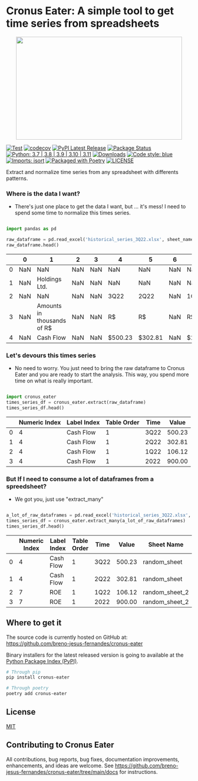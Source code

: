 # Cronus Eater: A simple tool to get time series from spreadsheets

<div align="center">
  <img width="450" height="278" src="https://raw.githubusercontent.com/breno-jesus-fernandes/cronus-eater/main/docs/img/cronus-eater-logo.png"><br>
</div>

[![Test](https://github.com/breno-jesus-fernandes/cronus-eater/actions/workflows/test.yaml/badge.svg)](https://github.com/breno-jesus-fernandes/cronus-eater/actions/workflows/test.yaml)
[![codecov](https://codecov.io/gh/breno-jesus-fernandes/cronus-eater/branch/main/graph/badge.svg?token=KDEDMQ6B2E)](https://codecov.io/gh/breno-jesus-fernandes/cronus-eater)
[![PyPI Latest Release](https://img.shields.io/pypi/v/cronus-eater.svg)](https://pypi.org/project/cronus-eater/)
[![Package Status](https://img.shields.io/pypi/status/cronus-eater.svg)](https://pypi.org/project/cronus-eater/)
[![Python: 3.7 | 3.8 | 3.9 | 3.10 | 3.11](https://img.shields.io/badge/Python-3.7%20%7C%203.8%20%7C%203.9%20%7C%203.10%20%7C%203.11-blue.svg)](https://pypi.org/project/cronus-eater/)
[![Downloads](https://static.pepy.tech/badge/cronus-eater)](https://pepy.tech/project/cronus-eater)
[![Code style: blue](https://img.shields.io/badge/code%20style-blue-blue.svg)](https://github.com/grantjenks/blue)
[![Imports: isort](https://img.shields.io/badge/%20imports-isort-%231674b1?style=flat&labelColor=ef8336)](https://pycqa.github.io/isort/)
[![Packaged with Poetry](https://img.shields.io/badge/packaging-poetry-cyan.svg)](https://python-poetry.org/)
[![LICENSE](https://img.shields.io/badge/license-MIT-green.svg)](https://github.com/breno-jesus-fernandes/cronus-eater/blob/main/LICENSE)



Extract and normalize time series from any spreadsheet with differents patterns.


### Where is the data I want?

- There's just one place to get the data I want, but ... it's mess! I need to spend some time to normalize this times series.

```python

import pandas as pd

raw_dataframe = pd.read_excel('historical_series_3Q22.xlsx', sheet_name='random_sheet')
raw_dataframe.head()

```

|     | 0   | 1                          | 2   | 3   | 4       | 5       | 6   | 7       | 8       | 9   |
| --- | --- | -------------------------- | --- | --- | ------- | ------- | --- | ------- | ------- | --- |
| 0   | NaN | NaN                        | NaN | NaN | NaN     | NaN     | NaN | NaN     | NaN     | NaN |
| 1   | NaN | Holdings Ltd.              | NaN | NaN | NaN     | NaN     | NaN | NaN     | NaN     | NaN |
| 2   | NaN | NaN                        | NaN | NaN | 3Q22    | 2Q22    | NaN | 1Q22    | 2022    | NaN |
| 3   | NaN | Amounts in thousands of R$ | NaN | NaN | R$      | R$      | NaN | R$      | R$      | NaN |
| 4   | NaN | Cash Flow                  | NaN | NaN | $500.23 | $302.81 | NaN | $106.12 | $900.00 | NaN |

### Let's devours this times series

- No need to worry. You just need to bring the raw dataframe to Cronus Eater and you are ready to start the analysis.
This way, you spend more time on what is really important.

```python

import cronus_eater
times_series_df = cronus_eater.extract(raw_dataframe)
times_series_df.head()

```


|     | Numeric Index | Label Index | Table Order | Time | Value  |
| --- | ------------- | ----------- | ----------- | ---- | ------ |
| 0   | 4             | Cash Flow   | 1           | 3Q22 | 500.23 |
| 1   | 4             | Cash Flow   | 1           | 2Q22 | 302.81 |
| 2   | 4             | Cash Flow   | 1           | 1Q22 | 106.12 |
| 3   | 4             | Cash Flow   | 1           | 2022 | 900.00 |


### But If I need to consume a lot of dataframes from a spreedsheet?

- We got you, just use "extract_many"

```python

a_lot_of_raw_dataframes = pd.read_excel('historical_series_3Q22.xlsx', sheet_name=None)
times_series_df = cronus_eater.extract_many(a_lot_of_raw_dataframes)
times_series_df.head()

```

|     | Numeric Index | Label Index | Table Order | Time | Value  | Sheet Name     |
| --- | ------------- | ----------- | ----------- | ---- | ------ | -------------- |
| 0   | 4             | Cash Flow   | 1           | 3Q22 | 500.23 | random_sheet   |
| 1   | 4             | Cash Flow   | 1           | 2Q22 | 302.81 | random_sheet   |
| 2   | 7             |    ROE      | 1           | 1Q22 | 106.12 | random_sheet_2 |
| 3   | 7             |    ROE      | 1           | 2022 | 900.00 | random_sheet_2 |



## Where to get it

The source code is currently hosted on GitHub at: <https://github.com/breno-jesus-fernandes/cronus-eater>

Binary installers for the latest released version is going to available at the [Python Package Index (PyPI)](https://pypi.org/project/cronus-eater).


```sh
# Through pip
pip install cronus-eater
```

```sh
# Through poetry
poetry add cronus-eater
```

## License

[MIT](https://github.com/breno-jesus-fernandes/cronus-eater/blob/main/LICENSE)

## Contributing to Cronus Eater
All contributions, bug reports, bug fixes, documentation improvements, enhancements, and ideas are welcome. See https://github.com/breno-jesus-fernandes/cronus-eater/tree/main/docs for instructions.



 